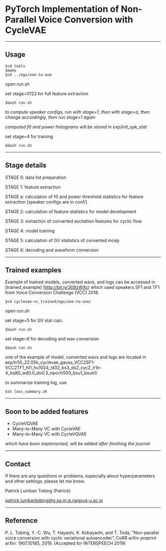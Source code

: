 # PyTorch Implementation of Non-Parallel Voice Conversion with CycleVAE


----
## Usage
    $cd tools
    $make
    $cd ../egs/one-to-one

open run.sh

set stage=0123 for full feature extraction

    $bash run.sh

*to compute speaker configs, run with stage=1, then with stage=a, then change accordingly, then run stage=1 again*

*computed f0 and power histograms will be stored in exp/init\_spk\_stat*

set stage=4 for training

    $bash run.sh


----
## Stage details
STAGE 0: data list preparation

STAGE 1: feature extraction

STAGE a: calculation of f0 and power threshold statistics for feature extraction [speaker configs are in conf/]

STAGE 2: calculation of feature statistics for model development

STAGE 3: extraction of converted excitation features for cyclic flow

STAGE 4: model training

STAGE 5: calculation of GV statistics of converted mcep

STAGE 6: decoding and waveform conversion


----
## Trained examples

Example of trained models, converted wavs, and logs can be accessed in [trained_example] (http://bit.ly/309zWXc)
which used speakers SF1 and TF1 from Voice Conversion Challenge (VCC) 2018.

    $cd cyclevae-vc_trained/egs/one-to-one/

open run.sh

set stage=5 for GV stat calc.

    $bash run.sh

set stage=6 for decoding and wav conversion

    $bash run.sh

one of the example of model, converted wavs and logs are located in exp/tr50\_22.05k\_cyclevae\_gauss_VCC2SF1-VCC2TF1\_hl1\_hu1024\_ld32\_ks3\_ds2\_cyc2\_lr1e-4\_bs80\_wd0.0\_do0.5\_epoch500\_bsu1\_bsue1/

to summarize training log, use

    $sh loss_summary.sh


----
## Soon to be added features
* CycleVQVAE
* Many-to-Many VC with CycleVAE
* Many-to-Many VC with CycleVQVAE

*which have been implemented, will be added after finishing the journal*


----
## Contact
If there are any questions or problems, especially about hyperparameters and other settings, please let me know.

Patrick Lumban Tobing (Patrick)

patrick.lumbantobing@g.sp.m.is.nagoya-u.ac.jp


----
## Reference
P. L. Tobing, Y.-C. Wu, T. Hayashi, K. Kobayashi, and T. Toda, “Non-parallel voice conversion with cyclic
variational autoencoder”, CoRR arXiv preprint arXiv: 1907.10185, 2019. (Accepted for INTERSPEECH 2019)

